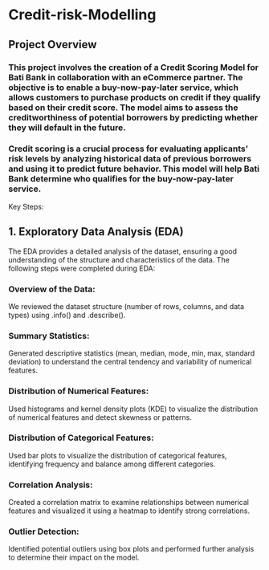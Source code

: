# Credit-risk-Modelling
## Project Overview

### This project involves the creation of a Credit Scoring Model for Bati Bank in collaboration with an eCommerce partner. The objective is to enable a buy-now-pay-later service, which allows customers to purchase products on credit if they qualify based on their credit score. The model aims to assess the creditworthiness of potential borrowers by predicting whether they will default in the future.

### Credit scoring is a crucial process for evaluating applicants’ risk levels by analyzing historical data of previous borrowers and using it to predict future behavior. This model will help Bati Bank determine who qualifies for the buy-now-pay-later service.
Key Steps:
## 1. Exploratory Data Analysis (EDA)

The EDA provides a detailed analysis of the dataset, ensuring a good understanding of the structure and characteristics of the data. The following steps were completed during EDA:

   ### Overview of the Data:
We reviewed the dataset structure (number of rows, columns, and data types) using .info() and .describe().

  ### Summary Statistics:
Generated descriptive statistics (mean, median, mode, min, max, standard deviation) to understand the central tendency and variability of numerical features.

  ### Distribution of Numerical Features:
Used histograms and kernel density plots (KDE) to visualize the distribution of numerical features and detect skewness or patterns.

  ###  Distribution of Categorical Features:
Used bar plots to visualize the distribution of categorical features, identifying frequency and balance among different categories.

 ### Correlation Analysis:
Created a correlation matrix to examine relationships between numerical features and visualized it using a heatmap to identify strong correlations.


###  Outlier Detection:
Identified potential outliers using box plots and performed further analysis to determine their impact on the model.



